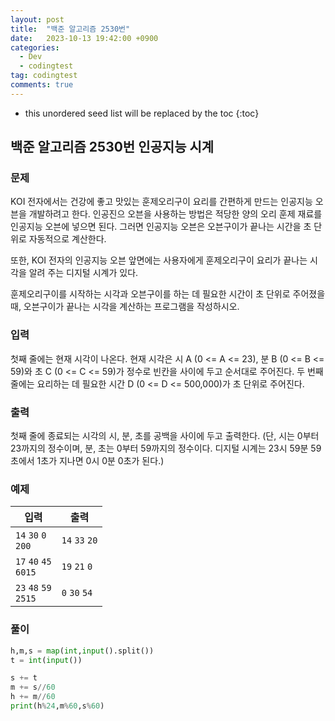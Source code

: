```yaml
---
layout: post
title:  "백준 알고리즘 2530번"
date:   2023-10-13 19:42:00 +0900
categories:
  - Dev
  - codingtest
tag: codingtest
comments: true
---
```


* this unordered seed list will be replaced by the toc
{:toc}

## 백준 알고리즘 2530번 인공지능 시계

### 문제

KOI 전자에서는 건강에 좋고 맛있는 훈제오리구이 요리를 간편하게 만드는 인공지능 오븐을 개발하려고 한다. 인공진으 오븐을 사용하는 방법은 적당한 양의 오리 훈제 재료를 인공지능 오븐에 넣으면 된다. 그러면 인공지능 오븐은 오븐구이가 끝나는 시간을 초 단위로 자동적으로 계산한다.

또한, KOI 전자의 인공지능 오븐 앞면에는 사용자에게 훈제오리구이 요리가 끝나는 시각을 알려 주는 디지털 시계가 있다.

훈제오리구이를 시작하는 시각과 오븐구이를 하는 데 필요한 시간이 초 단위로 주어졌을 때, 오븐구이가 끝나는 시각을 계산하는 프로그램을 작성하시오.

### 입력

첫째 줄에는 현재 시각이 나온다. 현재 시각은 시 A (0 <= A <= 23), 분 B (0 <= B <= 59)와 초 C (0 <= C <= 59)가 정수로 빈칸을 사이에 두고 순서대로 주어진다. 두 번째 줄에는 요리하는 데 필요한 시간 D (0 <= D <= 500,000)가 초 단위로 주어진다.

### 출력

첫째 줄에 종료되는 시각의 시, 분, 초를 공백을 사이에 두고 출력한다. (단, 시는 0부터 23까지의 정수이며, 분, 초는 0부터 59까지의 정수이다. 디지털 시계는 23시 59분 59초에서 1초가 지나면 0시 0분 0초가 된다.)

### 예제

| 입력 | 출력 |
| --- | --- |
| `14` `30` `0` <br/> `200` | `14` `33` `20` |
| `17` `40` `45` <br/> `6015` | `19` `21` `0` |
| `23` `48` `59` <br/> `2515` | `0` `30` `54` |

### 풀이

```py
h,m,s = map(int,input().split())
t = int(input())

s += t
m += s//60
h += m//60
print(h%24,m%60,s%60)
```